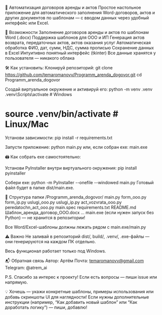 📄 Автоматизация договоров аренды и актов
Простое настольное приложение для автоматического заполнения Word-договоров, актов и других документов по шаблонам — с вводом данных через удобный интерфейс или Excel.

🚀 Возможности
Заполнение договоров аренды и актов по шаблонам Word (.docx)
Поддержка шаблонов для ООО и ИП
Генерация актов возврата, передаточных актов, актов оказания услуг
Автоматическая обработка ФИО, дат, сумм, НДС, сумма прописью
Сохранение данных в Excel
Интуитивно понятный интерфейс (tkinter)
Все данные хранятся у пользователя — никакого облака

🛠️ Как установить:
Клонируй репозиторий:
git clone https://github.com/temaromanovv/Programm_arenda_dogovor.git
cd Programm_arenda_dogovor

Создай виртуальное окружение и активируй его:
python -m venv .venv
.venv\Scripts\activate   # Windows
# source .venv/bin/activate   # Linux/Mac

Установи зависимости:
pip install -r requirements.txt

Запусти приложение:
python main.py
или, если собран exe:
main.exe

🖨️ Как собрать exe самостоятельно:

Установи PyInstaller внутри виртуального окружения:
pip install pyinstaller

Собери exe:
python -m PyInstaller --onefile --windowed main.py
Готовый файл будет в папке dist/main.exe.

📁 Структура папки
/Programm_arenda_dogovor/
    main.py
    form_ooo.py
    form_ip.py
    uslugi_ooo.py
    uslugi_ip.py
    act_vozvrata_ooo.py
    peredatochn_act_ooo.py
    main.spec
    requirements.txt
    README.md
    Шаблон_аренда_договор_ООО.docx
    ...
main.exe (если нужен запуск без Python) — не хранится в репозитории!

Все Word/Excel-шаблоны должны лежать рядом с main.exe/main.py

⚠️ Важно
Не заливай в репозиторий dist/, build/, .venv/, .exe-файлы — они генерируются на каждом ПК отдельно.

Весь функционал работает только под Windows.

📬 Обратная связь
Автор: Артём
Почта: temaromanovv@gmail.com
Telegram: @atrem_ai

P.S. Спасибо за интерес к проекту!
Если есть вопросы — пиши issue или напрямую.

💡 Хочешь — укажи конкретные шаблоны, примеры использования или добавь скриншоты UI для наглядности!
Если нужны дополнительные инструкции (например, “Как добавить новый шаблон” или “Как доработать логику”) — пиши, добавлю!
